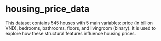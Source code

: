 # housing_price_data
This dataset contains 545 houses with 5 main variables: price (in billion VND), bedrooms, bathrooms, floors, and livingroom (binary). It is used to explore how these structural features influence housing prices.
